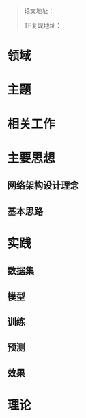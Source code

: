 > 论文地址： 
>
> TF复现地址：

# 领域

# 主题

# 相关工作

# 主要思想

## 网络架构设计理念

## 基本思路

# 实践

## 数据集

## 模型

## 训练

## 预测

## 效果

# 理论

